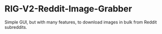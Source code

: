 # RIG-V2-Reddit-Image-Grabber
Simple GUI, but with many features, to download images in bulk from Reddit subreddits.
